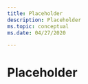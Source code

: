 ```yaml
---
title: Placeholder
description: Placeholder
ms.topic: conceptual
ms.date: 04/27/2020

---
```

# Placeholder
